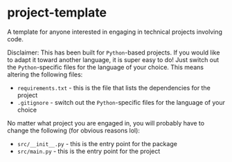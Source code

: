 # project-template

A template for anyone interested in engaging in technical projects involving code.

Disclaimer: This has been built for `Python`-based projects. If you would like to adapt it toward another language, it is super easy to do! Just switch out the `Python`-specific files for the language of your choice. This means altering the following files:

- `requirements.txt` - this is the file that lists the dependencies for the project
- `.gitignore` - switch out the `Python`-specific files for the language of your choice

No matter what project you are engaged in, you will probably have to change the following (for obvious reasons lol):

- `src/__init__.py` - this is the entry point for the package
- `src/main.py` - this is the entry point for the project

